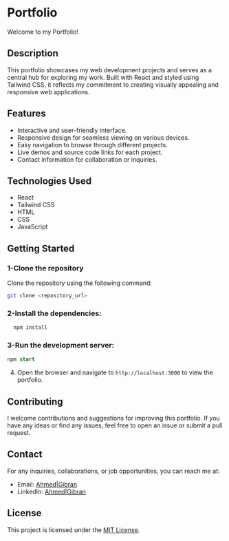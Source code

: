 # Portfolio

Welcome to my Portfolio!

## Description

This portfolio showcases my web development projects and serves as a central hub for exploring my work. Built with React and styled using Tailwind CSS, it reflects my commitment to creating visually appealing and responsive web applications.

## Features

- Interactive and user-friendly interface.
- Responsive design for seamless viewing on various devices.
- Easy navigation to browse through different projects.
- Live demos and source code links for each project.
- Contact information for collaboration or inquiries.

## Technologies Used

- React
- Tailwind CSS
- HTML
- CSS
- JavaScript

## Getting Started

### 1-Clone the repository

Clone the repository using the following command:

```bash
git clone <repository_url>

```

###  2-Install the dependencies:

```bash
  npm install

```

### 3-Run the development server:

```sql
npm start
```

4. Open the browser and navigate to `http://localhost:3000` to view the portfolio.

## Contributing

I welcome contributions and suggestions for improving this portfolio. If you have any ideas or find any issues, feel free to open an issue or submit a pull request.

## Contact

For any inquiries, collaborations, or job opportunities, you can reach me at:

- Email: [Ahmed|Gibran](mailto:ahmedsaye23156@gmail.com)
- LinkedIn: [Ahmed|Gibran](https://www.linkedin.com/in/ahmed-gibran-a67487228/)

## License

This project is licensed under the [MIT License](LICENSE).
